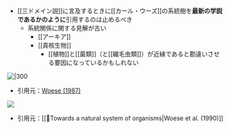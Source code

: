 - [[三ドメイン説]]に言及するときに[[カール・ウーズ]]の系統樹を**最新の学説であるかのように**引用するのは止めるべき
    - 系統関係に関する見解が古い
        - [[アーキア]]
        - [[真核生物]]
            - [[植物]]と[[菌類]]（と[[繊毛虫類]]）が近縁であると勘違いさせる要因になっているかもしれない

![|300](https://scrapbox.io/files/61da426d870b1e001d076ca7.png)
- 引用元：[Woese (1987)](https://doi.org/10.1128/mr.51.2.221-271.1987)

![](https://scrapbox.io/files/61da436aa453b5001dd21595.png)
- 引用元：[[📑Towards a natural system of organisms|Woese et al. (1990)]]